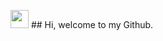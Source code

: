 <img src="https://github.com/TheDudeThatCode/TheDudeThatCode/blob/master/Assets/Hi.gif" width="29px">  ## Hi, welcome to my Github.
